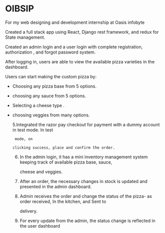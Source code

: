 # OIBSIP
For my web designing and development internship at Oasis infobyte

 

 Created a full stack app using React, Django rest framework, and redux for State management.

Created an admin login and a user login with complete registration, authorization , and forgot password system. 

After logging in, users are able to view the available pizza varieties in the dashboard.

Users can start making the custom pizza by:

- Choosing any pizza base from 5 options.

- choosing any sauce from 5 options.

- Selecting a cheese type .

- choosing veggies from many options.

   5.Integrated the razor pay checkout for payment with a dummy account in test mode. In test

       mode, on

      clicking success, place and confirm the order.

   6. In the admin login, it has a mini inventory management system keeping track of available pizza base, sauce,

       cheese and veggies. 

   7. After an order, the necessary changes in stock is updated and presented in the admin dashboard. 


   8. Admin receives the order and change the status of the pizza- as order received, In the kitchen, and Sent to

       delivery.

  9. For every update from the admin, the status change is reflected in the user dashboard




